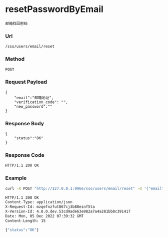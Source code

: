 # resetPasswordByEmail 
    邮箱找回密码

### Url
    /sso/users/email/reset

### Method
    POST

### Request Payload
    {
        "email":"邮箱地址",
        "verification_code": "",
        "new_password":""        
    }


### Response Body
    {
        "status":"OK"
    }


### Response Code
    HTTP/1.1 200 OK


### Example
```Bash
curl -X POST "http://127.0.0.1:9966/sso/users/email/reset" -d '{"email":"kevin1258@foxmail.com","verification_code":"135272","new_password":"Password120538"}' -i

HTTP/1.1 200 OK
Content-Type: application/json
X-Request-Id: mzqefnzfut867cj3b88einf5ta
X-Version-Id: 4.0.0.dev.53cd9ade63e982a7a4a281bb0c391417
Date: Mon, 05 Dec 2022 07:39:32 GMT
Content-Length: 15
```

```Bash
{"status":"OK"}
```
